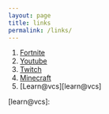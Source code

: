 ```yaml
---
layout: page
title: links
permalink: /links/
---
```


1. [Fortnite][fortnite]
2. [Youtube][youtube]
3. [Twitch][twitch]
4. [Minecraft][minecraft] 
5. [Learn@vcs][learn@vcs]

[fortnite]: https:www.epicgames.com
[youtube]: https:www.youtube.com
[twitch]: https:www.twitch.tv
[minecraft]: https:minecraft.net
[learn@vcs]:
